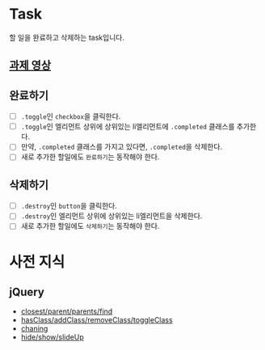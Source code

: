 # Task
할 일을 완료하고 삭제하는 task입니다.

## [과제 영상](http://qa.next-edon.com/jquery_todo/lecture/5694)

## 완료하기
- [ ] `.toggle`인 `checkbox`을 클릭한다.
- [ ] `.toggle`인 엘리먼트 상위에 상위있는 li엘리먼트에 `.completed` 클래스를 추가한다.
- [ ] 만약, `.completed` 클래스를 가지고 있다면, `.completed`을 삭제한다.
- [ ] 새로 추가한 할일에도 `완료하기`는 동작해야 한다.

## 삭제하기
- [ ] `.destroy`인 `button`을 클릭한다.
- [ ] `.destroy`인 엘리먼트 상위에 상위있는 li엘리먼트을 삭제한다.
- [ ] 새로 추가한 할일에도 `삭제하기`는 동작해야 한다.

# 사전 지식
## jQuery
- [closest/parent/parents/find](http://portal.nhnnext.org/streaming/2016/1%ED%95%99%EA%B8%B0/jQuery/%EC%A0%84%EC%9A%A9%EC%9A%B0/667)
- [hasClass/addClass/removeClass/toggleClass](http://portal.nhnnext.org/streaming/2016/1%ED%95%99%EA%B8%B0/jQuery/%EC%A0%84%EC%9A%A9%EC%9A%B0/661)
- [chaning](http://portal.nhnnext.org/streaming/2016/1%ED%95%99%EA%B8%B0/jQuery/%EC%A0%84%EC%9A%A9%EC%9A%B0/654)
- [hide/show/slideUp](http://portal.nhnnext.org/streaming/2016/1%ED%95%99%EA%B8%B0/jQuery/%EC%A0%84%EC%9A%A9%EC%9A%B0/663)